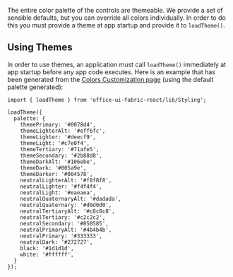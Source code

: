 The entire color palette of the controls are themeable. We provide a set of sensible defaults, but you can override all colors individually.
In order to do this you must provide a theme at app startup and provide it to `loadTheme()`.

## Using Themes

In order to use themes, an application must call `loadTheme()` immediately at app startup before any app code executes.
Here is an example that has been generated from the <a href='#/customizations/colors'>Colors Customization page</a> (using the default palette generated):

```tsx
import { loadTheme } from 'office-ui-fabric-react/lib/Styling';

loadTheme({
  palette: {
    themePrimary: '#0078d4',
    themeLighterAlt: '#eff6fc',
    themeLighter: '#deecf9',
    themeLight: '#c7e0f4',
    themeTertiary: '#71afe5',
    themeSecondary: '#2b88d8',
    themeDarkAlt: '#106ebe',
    themeDark: '#005a9e',
    themeDarker: '#004578',
    neutralLighterAlt: '#f8f8f8',
    neutralLighter: '#f4f4f4',
    neutralLight: '#eaeaea',
    neutralQuaternaryAlt: '#dadada',
    neutralQuaternary: '#d0d0d0',
    neutralTertiaryAlt: '#c8c8c8',
    neutralTertiary: '#c2c2c2',
    neutralSecondary: '#858585',
    neutralPrimaryAlt: '#4b4b4b',
    neutralPrimary: '#333333',
    neutralDark: '#272727',
    black: '#1d1d1d',
    white: '#ffffff',
  }
});
```
